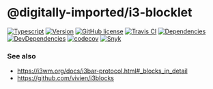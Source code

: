 # @digitally-imported/i3-blocklet
[![Typescript](https://img.shields.io/badge/%3C%2F%3E-TypeScript-blue.svg?style=flat-square)](https://www.typescriptlang.org/)
[![Version](https://img.shields.io/npm/v/@digitally-imported/i3-blocklet?style=flat-square)](https://www.npmjs.com/package/@digitally-imported/i3-blocklet)
[![GitHub license](https://img.shields.io/github/license/pigulla/di?style=flat-square)](https://github.com/pigulla/di/blob/develop/LICENSE)
[![Travis CI](https://img.shields.io/travis/com/pigulla/di/develop?style=flat-square)](https://travis-ci.com/pigulla/di)
[![Dependencies](https://img.shields.io/david/pigulla/di?style=flat-square&path=packages/i3-blocklet)](https://david-dm.org/pigulla/di?path=packages%2Fi3-blocklet)
[![DevDependencies](https://img.shields.io/david/dev/pigulla/di?style=flat-square&path=packages/i3-blocklet)](https://david-dm.org/dev/pigulla/di?path=packages%2Fi3-blocklet)
[![codecov](https://codecov.io/gh/pigulla/di/branch/master/graph/badge.svg?flag=i3-blocklet)](https://codecov.io/gh/pigulla/di/tree/develop/packages/i3-blocklet/src)
[![Snyk](https://snyk.io/test/github/pigulla/di/badge.svg?targetFile=packages/i3-blocklet/package.json&style=flat-square)](https://snyk.io/test/github/pigulla/di?targetFile=packages%2Fi3-blocklet%2Fpackage.json&tab=dependencies)

### See also

 - https://i3wm.org/docs/i3bar-protocol.html#_blocks_in_detail
 - https://github.com/vivien/i3blocks
